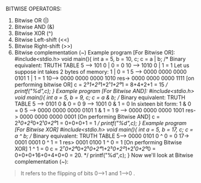 BITWISE OPERATORS:
1) Bitwise OR (|)
2) Bitwise AND (&)
3) Bitwise XOR (^)
4) Bitwise Left-shift (<<)
5) Bitwise Right-shift (>>)
6) Bitwise complementation (~)
Example program [For Bitwise OR]:
#include<stdio.h>
void main(){
  int a = 5, b = 10, c;
  c = a | b;
/*
Binary equivalent:                                    TRUTH TABLE
5 --> 101                                              0 | 0 = 0
10 --> 1010                                            0 | 1 = 1
Let us suppose int takes 2 bytes of memory:            1 | 0 = 1
5 --> 0000 0000 0000 0101                              1 | 1 = 1 
10--> 0000 0000 0000 1010
res-> 0000 0000 0000 1111 [on performing bitwise OR]
c = 2³*1+2²*1+2¹*1+2⁰*1 = 8+4+2+1 = 15
*/
  printf("%d",c);
}
Example program [For Bitwise AND]:
#include<stdio.h>
void main(){
  int a = 5, b = 9, c;
  c = a & b;
  /*
  Binary equivalent:                                  TRUTH TABLE
  5 --> 0101                                           0 & 0 = 0
  9 --> 1001                                           0 & 1 = 0
  In sixteen bit form:                                 1 & 0 = 0
  5 --> 0000 0000 0000 0101                            1 & 1 = 1 
  9 --> 0000 0000 0000 1001
  res-> 0000 0000 0000 0001 [On performing Bitwise AND]
  c = 2³*0+2²*0+2¹*0+2⁰*1 = 0+0+0+1 = 1
  */
  printf("%d",c);
}
Example program [For Bitwise XOR]
#include<stdio.h>
void main(){
  int a = 5, b = 17, c;
  c = a ^ b;
   /*
  Binary equivalent:                                   TRUTH TABLE
  5--> 0000 0101                                        0 ^ 0 = 0
  17-> 0001 0001                                        0 ^ 1 = 1
  res> 0001 0100                                        1 ^ 0 = 1
  [On performing Bitwise XOR]                           1 ^ 1 = 0
  c = 2⁷*0+2⁶*0+2⁵*0+2⁴*1+2³*0+2²*1+2¹*0+2⁰*0 = 0+0+0+16+0+4+0+0 = 20.
   */
   printf("%d",c);
}
Now we'll look at Bitwise complementation (~):
> It refers to the flipping of bits 0-->1 and 1-->0 .
